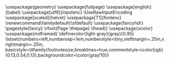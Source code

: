 ---
header-includes:
  - \usepackage{geometry}
  - \usepackage{fullpage}
  - \usepackage[english]{babel}
  - \usepackage[utf8]{inputenc}
  - \UseRawInputEncoding
  - \usepackage[scaled]{helvet}
  - \usepackage[T1]{fontenc}
  - \renewcommand\familydefault{\sfdefault}
  - \usepackage{fancyhdr}
  - \pagestyle{fancy}
  - \rfoot{Page \thepage}
  - \lhead{}  
  - \usepackage{xcolor}
  - \usepackage{mdframed}
  - \definecolor{light-gray}{gray}{0.95}
  - \lstset{numbers=left,numbersep=1em,numberstyle=\tiny,xleftmargin=.25in,xrightmargin=.25in, basicstyle=\ttfamily\footnotesize,breaklines=true,commentstyle=\color[rgb]{0.13,0.54,0.13},backgroundcolor=\color{gray!10}}
...